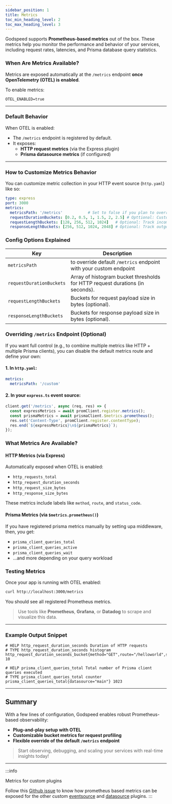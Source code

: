 ```yaml
---
sidebar_position: 1
title: Metrics
toc_min_heading_level: 2
toc_max_heading_level: 3
---
```


Godspeed supports **Prometheus-based metrics** out of the box. These metrics help you monitor the performance and behavior of your services, including request rates, latencies, and Prisma database query statistics.

### When Are Metrics Available?

Metrics are exposed automatically at the `/metrics` endpoint **once OpenTelemetry (OTEL) is enabled**.

To enable metrics:

```env
OTEL_ENABLED=true
```
---

### Default Behavior

When OTEL is enabled:

* The `/metrics` endpoint is registered by default.
* It exposes:
  * **HTTP request metrics** (via the Express plugin)
  * **Prisma datasource metrics** (if configured)

---

### How to Customize Metrics Behavior

You can customize metric collection in your HTTP event source (`http.yaml`) like so:

```yaml
type: express
port: 3000
metrics:
  metricsPath: '/metrics'           # Set to false if you plan to override /metrics manually
  requestDurationBuckets: [0.2, 0.5, 1, 1.5, 2, 2.5] # Opttional: Custom latency buckets (in seconds)
  requestLengthBuckets: [128, 256, 512, 1024]   # Optional: Track incoming request sizes
  responseLengthBuckets: [256, 512, 1024, 2048] # Optional: Track outgoing response sizes
```

### Config Options Explained

| Key                      | Description                                                                   |
| ------------------------ | ----------------------------------------------------------------------------- |
| `metricsPath`            | to override default `/metrics` endpoint with your custom endpoint             |
| `requestDurationBuckets` | Array of histogram bucket thresholds for HTTP request durations (in seconds). |
| `requestLengthBuckets`   | Buckets for request payload size in bytes (optional).                         |
| `responseLengthBuckets`  | Buckets for response payload size in bytes (optional).                        |


### Overriding `/metrics` Endpoint (Optional)

If you want full control (e.g., to combine multiple metrics like HTTP + multiple Prisma clients), you can disable the default metrics route and define your own:

#### 1. In `http.yaml`:

```yaml
metrics:
  metricsPath: '/custom'
```

#### 2. In your `express.ts` event source:

```ts
client.get('/metrics', async (req, res) => {
  const expressMetrics = await promClient.register.metrics();
  const prismaMetrics = await prismaClient.$metrics.prometheus();
  res.set('Content-Type', promClient.register.contentType);
  res.end(`${expressMetrics}\n${prismaMetrics}`);
});
```

### What Metrics Are Available?

#### HTTP Metrics (via Express)

Automatically exposed when OTEL is enabled:

* `http_requests_total`
* `http_request_duration_seconds`
* `http_request_size_bytes`
* `http_response_size_bytes`

These metrics include labels like `method`, `route`, and `status_code`.

#### Prisma Metrics (via `$metrics.prometheus()`)

If you have registered prisma metrics manually by setting upa middleware, then, you get:

* `prisma_client_queries_total`
* `prisma_client_queries_active`
* `prisma_client_queries_wait`
* ...and more depending on your query workload


### Testing Metrics

Once your app is running with OTEL enabled:

```bash
curl http://localhost:3000/metrics
```

You should see all registered Prometheus metrics.

> Use tools like **Prometheus**, **Grafana**, or **Datadog** to scrape and visualize this data.

---

### Example Output Snippet

```
# HELP http_request_duration_seconds Duration of HTTP requests
# TYPE http_request_duration_seconds histogram
http_request_duration_seconds_bucket{method="GET",route="/helloworld",status_code="200",le="1"} 10

# HELP prisma_client_queries_total Total number of Prisma client queries executed
# TYPE prisma_client_queries_total counter
prisma_client_queries_total{datasource="main"} 1023
```

---

## Summary

With a few lines of configuration, Godspeed enables robust Prometheus-based observability:

* **Plug-and-play setup with OTEL**
* **Customizable bucket metrics for request profiling**
* **Flexible override of the default `/metrics` endpoint**

> Start observing, debugging, and scaling your services with real-time insights today!

---

:::info

Metrics for custom plugins

Follow this [Github issue](https://github.com/godspeedsystems/gs-node-service/issues/1016) to know how prometheus based metrics can be exposed for the other custom [eventsource](../event-sources/event-source-plugins/) and [datasource](../datasources/datasource-plugins/Overview.md) plugins.
:::

<!-- ## Collector configuration
:::tipTo be coming soon
Follow this [Github issue](https://github.com/godspeedsystems/gs-node-service/issues/1018) for more updates.
::: -->
